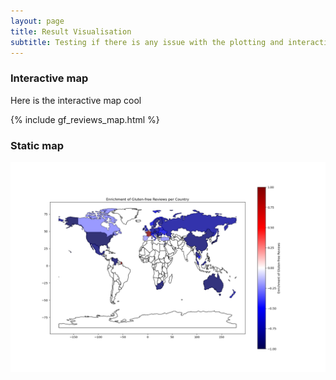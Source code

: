 ```yaml
---
layout: page
title: Result Visualisation
subtitle: Testing if there is any issue with the plotting and interactive plot
---
```


### Interactive map

Here is the interactive map cool

{% include gf_reviews_map.html %}

### Static map

![Static map](/assets/img_ada/static_map.png)